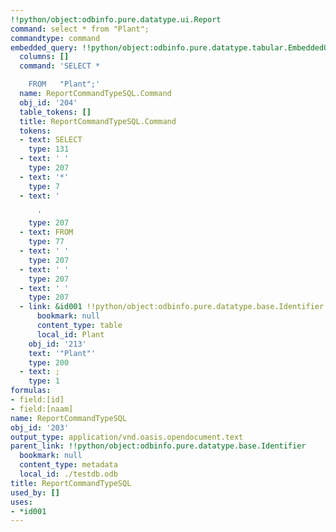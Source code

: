 ```yaml
---
!!python/object:odbinfo.pure.datatype.ui.Report
command: select * from "Plant";
commandtype: command
embedded_query: !!python/object:odbinfo.pure.datatype.tabular.EmbeddedQuery
  columns: []
  command: 'SELECT *

    FROM   "Plant";'
  name: ReportCommandTypeSQL.Command
  obj_id: '204'
  table_tokens: []
  title: ReportCommandTypeSQL.Command
  tokens:
  - text: SELECT
    type: 131
  - text: ' '
    type: 207
  - text: '*'
    type: 7
  - text: '

      '
    type: 207
  - text: FROM
    type: 77
  - text: ' '
    type: 207
  - text: ' '
    type: 207
  - text: ' '
    type: 207
  - link: &id001 !!python/object:odbinfo.pure.datatype.base.Identifier
      bookmark: null
      content_type: table
      local_id: Plant
    obj_id: '213'
    text: '"Plant"'
    type: 200
  - text: ;
    type: 1
formulas:
- field:[id]
- field:[naam]
name: ReportCommandTypeSQL
obj_id: '203'
output_type: application/vnd.oasis.opendocument.text
parent_link: !!python/object:odbinfo.pure.datatype.base.Identifier
  bookmark: null
  content_type: metadata
  local_id: ./testdb.odb
title: ReportCommandTypeSQL
used_by: []
uses:
- *id001
---
```

